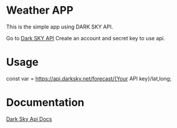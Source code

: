 # Weather APP

This is the simple app using DARK SKY API.

Go to [Dark SKY API](https://darksky.net/dev)
Create an account and secret key to use api.

# Usage

const var = https://api.darksky.net/forecast/{Your API key}/lat,long;

# Documentation

[Dark Sky Api Docs](https://darksky.net/dev/docs)
